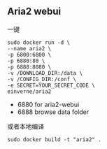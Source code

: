 ## Aria2 webui

一键

    sudo docker run -d \
    --name aria2 \
    -p 6800:6800 \
    -p 6880:80 \
    -p 6888:8080 \
    -v /DOWNLOAD_DIR:/data \
    -v /CONFIG_DIR:/conf \
    -e SECRET=YOUR_SECRET_CODE \
    einverne/aria2

- 6880 for aria2-webui
- 6888 browse data folder

或者本地编译

    sudo docker build -t "aria2" .
